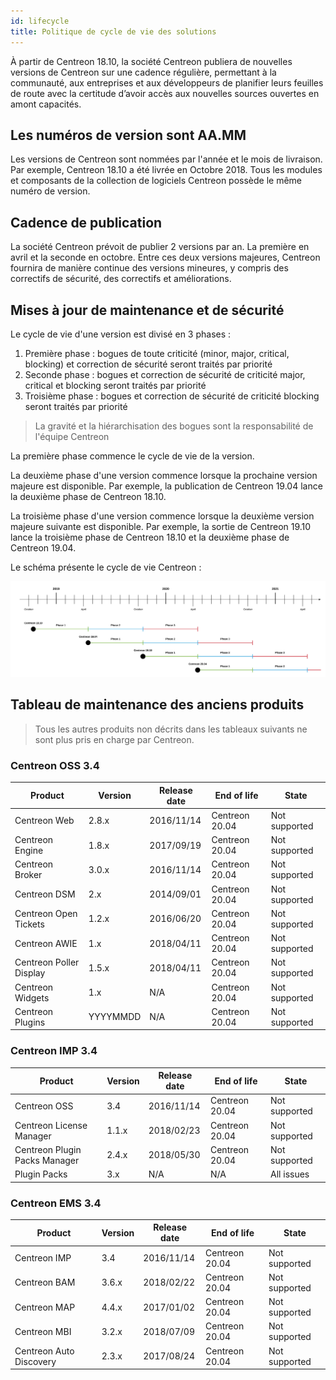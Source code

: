 ```yaml
---
id: lifecycle
title: Politique de cycle de vie des solutions
---
```


À partir de Centreon 18.10, la société Centreon publiera de nouvelles versions
de Centreon sur une cadence régulière, permettant à la communauté, aux
entreprises et aux développeurs de planifier leurs feuilles de route avec la
certitude d’avoir accès aux nouvelles sources ouvertes en amont capacités.

## Les numéros de version sont AA.MM

Les versions de Centreon sont nommées par l'année et le mois de livraison. Par
exemple, Centreon 18.10 a été livrée en Octobre 2018. Tous les modules et
composants de la collection de logiciels Centreon possède le même numéro de
version.

## Cadence de publication

La société Centreon prévoit de publier 2 versions par an. La première en avril
et la seconde en octobre. Entre ces deux versions majeures, Centreon fournira de
manière continue des versions mineures, y compris des correctifs de sécurité,
des correctifs et améliorations.

## Mises à jour de maintenance et de sécurité

Le cycle de vie d'une version est divisé en 3 phases :

1.  Première phase : bogues de toute criticité (minor, major, critical,
blocking) et correction de sécurité seront traités par priorité
2.  Seconde phase : bogues et correction de sécurité de criticité major,
critical et blocking seront traités par priorité
3.  Troisième phase : bogues et correction de sécurité de criticité blocking
seront traités par priorité

> La gravité et la hiérarchisation des bogues sont la responsabilité de l'équipe
> Centreon

La première phase commence le cycle de vie de la version.

La deuxième phase d'une version commence lorsque la prochaine version majeure
est disponible. Par exemple, la publication de Centreon 19.04 lance la deuxième
phase de Centreon 18.10.

La troisième phase d'une version commence lorsque la deuxième version majeure
suivante est disponible. Par exemple, la sortie de Centreon 19.10 lance la
troisième phase de Centreon 18.10 et la deuxième phase de Centreon 19.04.

Le schéma présente le cycle de vie Centreon :

![image](../assets/releases/lifecycle.png)

## Tableau de maintenance des anciens produits

> Tous les autres produits non décrits dans les tableaux suivants ne sont plus
> pris en charge par Centreon.

### Centreon OSS 3.4

| Product                 | Version  | Release date | End of life    | State         |
| ----------------------- | -------- | ------------ | -------------- | ------------- |
| Centreon Web            | 2.8.x    | 2016/11/14   | Centreon 20.04 | Not supported |
| Centreon Engine         | 1.8.x    | 2017/09/19   | Centreon 20.04 | Not supported |
| Centreon Broker         | 3.0.x    | 2016/11/14   | Centreon 20.04 | Not supported |
| Centreon DSM            | 2.x      | 2014/09/01   | Centreon 20.04 | Not supported |
| Centreon Open Tickets   | 1.2.x    | 2016/06/20   | Centreon 20.04 | Not supported |
| Centreon AWIE           | 1.x      | 2018/04/11   | Centreon 20.04 | Not supported |
| Centreon Poller Display | 1.5.x    | 2018/04/11   | Centreon 20.04 | Not supported |
| Centreon Widgets        | 1.x      | N/A          | Centreon 20.04 | Not supported |
| Centreon Plugins        | YYYYMMDD | N/A          | Centreon 20.04 | Not supported |

### Centreon IMP 3.4

| Product                       | Version | Release date | End of life    | State           |
| ----------------------------- | ------- | ------------ | -------------- | --------------- |
| Centreon OSS                  | 3.4     | 2016/11/14   | Centreon 20.04 | Not supported   |
| Centreon License Manager      | 1.1.x   | 2018/02/23   | Centreon 20.04 | Not supported   |
| Centreon Plugin Packs Manager | 2.4.x   | 2018/05/30   | Centreon 20.04 | Not supported   |
| Plugin Packs                  | 3.x     | N/A          | N/A            | All issues      |

### Centreon EMS 3.4

| Product                 | Version | Release date | End of life    | State                     |
| ----------------------- | ------- | ------------ | -------------- | ------------------------- |
| Centreon IMP            | 3.4     | 2016/11/14   | Centreon 20.04 | Not supported             |
| Centreon BAM            | 3.6.x   | 2018/02/22   | Centreon 20.04 | Not supported             |
| Centreon MAP            | 4.4.x   | 2017/01/02   | Centreon 20.04 | Not supported             |
| Centreon MBI            | 3.2.x   | 2018/07/09   | Centreon 20.04 | Not supported             |
| Centreon Auto Discovery | 2.3.x   | 2017/08/24   | Centreon 20.04 | Not supported             |
